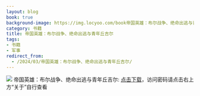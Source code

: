 ```yaml
---
layout: blog
book: true
background-image: https://img.locyoo.com/book帝国英雄：布尔战争、绝命出逃与青年丘吉尔.jpg
category: 书籍
title: 帝国英雄：布尔战争、绝命出逃与青年丘吉尔
tags:
- 书籍
- 军事
redirect_from:
  - /2024/03/帝国英雄：布尔战争、绝命出逃与青年丘吉尔/
---
```

![](https://img.locyoo.com/book帝国英雄：布尔战争、绝命出逃与青年丘吉尔.jpg)
帝国英雄：布尔战争、绝命出逃与青年丘吉尔: <a name = "ref1" href="https://url18.ctfile.com/f/50983618-1350064625-8f9255?p=3619">点击下载</a>，访问密码请点击右上方“关于”自行查看